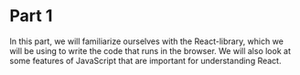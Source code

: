 # Part 1

In this part, we will familiarize ourselves with the React-library, which we will be using to write the code that runs in the browser. We will also look at some features of JavaScript that are important for understanding React.
